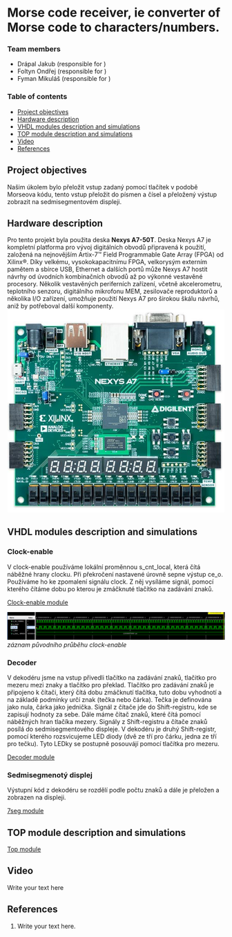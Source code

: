 # Morse code receiver, ie converter of Morse code to characters/numbers.

### Team members

* Drápal Jakub (responsible for )
* Foltyn Ondřej (responsible for )
* Fyman Mikuláš (responsible for )


### Table of contents

* [Project objectives](#objectives)
* [Hardware description](#hardware)
* [VHDL modules description and simulations](#modules)
* [TOP module description and simulations](#top)
* [Video](#video)
* [References](#references)

<a name="objectives"></a>

## Project objectives

Našim úkolem bylo přeložit vstup zadaný pomocí tlačítek v podobě Morseova kódu, tento vstup přeložit do písmen a čísel a přeložený výstup zobrazit na sedmisegmentovém displeji. 

<a name="hardware"></a>

## Hardware description

Pro tento projekt byla použita deska **Nexys A7-50T**.
Deska Nexys A7 je kompletní platforma pro vývoj digitálních obvodů připravená k použití, založená na nejnovějším Artix-7™ Field Programmable Gate Array (FPGA) od Xilinx®. Díky velkému, vysokokapacitnímu FPGA, velkorysým externím pamětem a sbírce USB, Ethernet a dalších portů může Nexys A7 hostit návrhy od úvodních kombinačních obvodů až po výkonné vestavěné procesory. Několik vestavěných periferních zařízení, včetně akcelerometru, teplotního senzoru, digitálního mikrofonu MEM, zesilovače reproduktorů a několika I/O zařízení, umožňuje použití Nexys A7 pro širokou škálu návrhů, aniž by potřeboval další komponenty.
![deska](https://github.com/OndraFoltyn/Morse-code-receiver-ie-converter-ofMorse-code-to-characters-numbers/blob/main/images/NexysA7.jpg)

<a name="modules"></a>

## VHDL modules description and simulations

### Clock-enable 
V clock-enable používáme lokální proměnnou s_cnt_local, která čítá náběžné hrany clocku. Při překročení nastavené úrovně sepne výstup ce_o. Používáme ho ke zpomalení signálu clock. Z něj vysíláme signál, pomocí kterého čítáme dobu po kterou je zmáčknuté tlačítko na zadávání znaků. 

[Clock-enable module](https://github.com/OndraFoltyn/Morse-code-receiver-ie-converter-ofMorse-code-to-characters-numbers/blob/main/projekt4/project_4/project_hlavni.srcs/sources_1/new/clock_enable.vhd)


![tb_clock-enable](https://github.com/OndraFoltyn/Morse-code-receiver-ie-converter-ofMorse-code-to-characters-numbers/blob/main/images/tb_clock_enable.png)
*záznam původního průběhu clock-enable*

### Decoder
V dekodéru jsme na vstup přivedli tlačítko na zadávání znaků, tlačitko pro mezeru mezi znaky a tlačítko pro překlad. Tlačítko pro zadávání znaků je připojeno k čítači, který čítá dobu zmáčknutí tlačítka, tuto dobu vyhodnotí a na základě podmínky určí znak (tečka nebo čárka). Tečka je definována jako nula, čárka jako jednička. Signál z čítače jde do Shift-registru, kde se zapisují hodnoty za sebe. Dále máme čítač znaků, které čítá pomocí náběžných hran tlačíka mezery. Signály z Shift-registru a čítače znaků posílá do sedmisegmentového displeje. V dekodéru je druhý Shift-registr, pomocí kterého rozsvicujeme LED diody (dvě ze tří pro čárku, jedna ze tří pro tečku). Tyto LEDky se postupně posouvájí pomocí tlačítka pro mezeru.

[Decoder module](https://github.com/OndraFoltyn/Morse-code-receiver-ie-converter-ofMorse-code-to-characters-numbers/blob/main/projekt4/project_4/project_hlavni.srcs/sources_1/new/decoder.vhd)

### Sedmisegmenotý displej
Výstupní kód z dekodéru se rozdělí podle počtu znaků a dále je přeložen a zobrazen na displeji.

[7seg module](https://github.com/OndraFoltyn/Morse-code-receiver-ie-converter-ofMorse-code-to-characters-numbers/blob/main/projekt4/project_4/project_hlavni.srcs/sources_1/new/hex7seg.vhd)
<a name="top"></a>

## TOP module description and simulations

[Top module](https://github.com/OndraFoltyn/Morse-code-receiver-ie-converter-ofMorse-code-to-characters-numbers/blob/main/projekt4/project_4/project_hlavni.srcs/sources_1/new/top.vhd)

<a name="video"></a>

## Video

Write your text here

<a name="references"></a>

## References

1. Write your text here.

